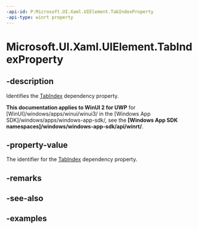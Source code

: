 ```yaml
---
-api-id: P:Microsoft.UI.Xaml.UIElement.TabIndexProperty
-api-type: winrt property
---
```


# Microsoft.UI.Xaml.UIElement.TabIndexProperty

<!--
public static Microsoft.UI.Xaml.DependencyProperty TabIndexProperty { get; }
-->

## -description

Identifies the [TabIndex](uielement_tabindex.md) dependency property.

**This documentation applies to WinUI 2 for UWP** for [WinUI]/windows/apps/winui/winui3/ in the [Windows App SDK]/windows/apps/windows-app-sdk/, see the **[Windows App SDK namespaces]/windows/windows-app-sdk/api/winrt/**.

## -property-value

The identifier for the [TabIndex](uielement_tabindex.md) dependency property.

## -remarks

## -see-also

## -examples
